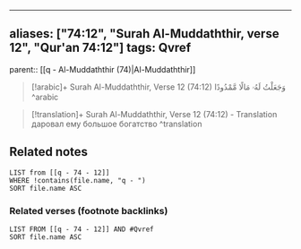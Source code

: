 
---
aliases: ["74:12", "Surah Al-Muddaththir, verse 12", "Qur'an 74:12"]
tags: Qvref
---

parent:: [[q - Al-Muddaththir (74)|Al-Muddaththir]]

> [!arabic]+ Surah Al-Muddaththir, Verse 12 (74:12)
> <span class="quran-arabic">وَجَعَلْتُ لَهُۥ مَالًا مَّمْدُودًا</span>
^arabic

> [!translation]+ Surah Al-Muddaththir, Verse 12 (74:12) - Translation
> даровал ему большое богатство
^translation



## Related notes
```dataview
LIST from [[q - 74 - 12]]
WHERE !contains(file.name, "q - ")
SORT file.name ASC
```

### Related verses (footnote backlinks)
```dataview
LIST FROM [[q - 74 - 12]] AND #Qvref
SORT file.name ASC
```

